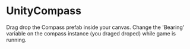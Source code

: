 # UnityCompass


Drag drop the Compass prefab inside your canvas.
Change the 'Bearing' variable on the compass instance (you draged droped) while game is running.

